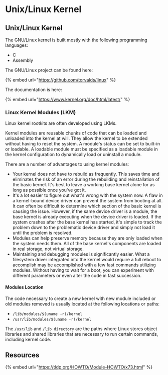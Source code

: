 # Unix/Linux Kernel

## Unix/Linux Kernel

The GNU/Linux kernel is built mostly with the following programming languages:

* C
* Assembly

The GNU/Linux project can be found here:

{% embed url="https://github.com/torvalds/linux" %}

The documentation is here:

{% embed url="https://www.kernel.org/doc/html/latest/" %}

### Linux Kernel Modules (LKM)

Linux kernel rootkits are often developed using LKMs.

Kernel modules are reusable chunks of code that can be loaded and unloaded into the kernel at will. They allow the kernel to be extended without having to reset the system. A module's status can be set to built-in or loadable. A loadable module must be specified as a loadable module in the kernel configuration to dynamically load or uninstall a module.

There are a number of advantages to using kernel modules:

* Your kernel does not have to rebuild as frequently. This saves time and eliminates the risk of an error during the rebuilding and reinstallation of the basic kernel. It's best to leave a working base kernel alone for as long as possible once you've got it.
* It's a lot easier to figure out what's wrong with the system now. A flaw in a kernel-bound device driver can prevent the system from booting at all. It can often be difficult to determine which section of the basic kernel is causing the issue. However, if the same device driver is a module, the base kernel is already executing when the device driver is loaded. If the system crashes after the base kernel has started, it's simple to track the problem down to the problematic device driver and simply not load it until the problem is resolved.
* Modules can help preserve memory because they are only loaded when the system needs them. All of the base kernel's components are loaded in real storage, not virtual storage.
* Maintaining and debugging modules is significantly easier. What a filesystem driver integrated into the kernel would require a full reboot to accomplish may be accomplished with a few fast commands utilizing modules. Without having to wait for a boot, you can experiment with different parameters or even alter the code in fast succession.

#### Modules Location

The code necessary to create a new kernel with new module included or old modules removed is usually located at the following locations or paths:

* `/lib/modules/$(uname -r)/kernel`
* `/usr/lib/modules/$(uname -r)/kernel`

The `/usr/lib` and `/lib directory` are the paths where Linux stores object libraries and shared libraries that are necessary to run certain commands, including kernel code.

## Resources

{% embed url="https://tldp.org/HOWTO/Module-HOWTO/x73.html" %}
